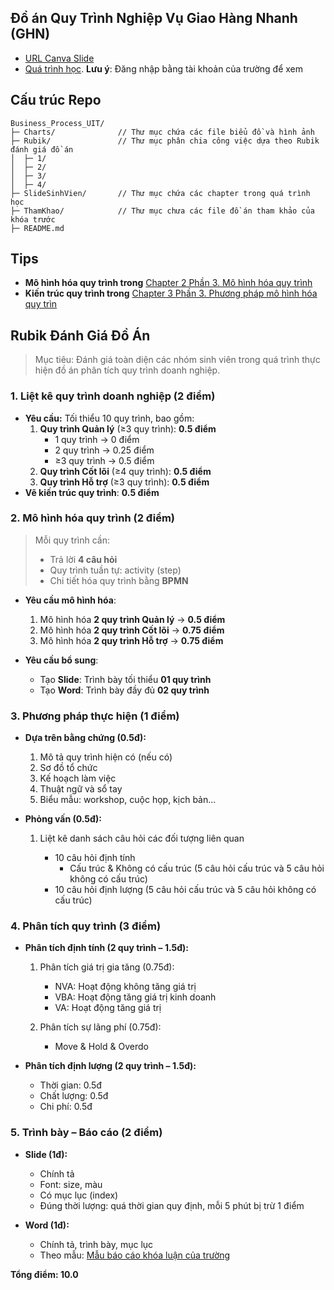 ## Đồ án Quy Trình Nghiệp Vụ Giao Hàng Nhanh (GHN)

-   [URL Canva Slide](https://www.canva.com/design/DAGunlobeBc/jwrlfFHzF5_--SFsUhdltA/edit?utm_content=DAGunlobeBc&utm_campaign=designshare&utm_medium=link2&utm_source=sharebutton)
-   [Quá trình học](https://uithcm.sharepoint.com/:f:/s/msteams_21997b/EjWWcLcXmIRJsomFAtwZ7AYBnUE8VRfEu5Ct2naZ-A5iwA?e=mwRE98). **Lưu ý**: Đăng nhập bằng tài khoản của trường để xem

## Cấu trúc Repo

```text
Business_Process_UIT/
├─ Charts/              // Thư mục chứa các file biểu đồ và hình ảnh
├─ Rubik/               // Thư mục phân chia công việc dựa theo Rubik đánh giá đồ án
│  ├─ 1/
│  ├─ 2/
│  ├─ 3/
│  ├─ 4/
├─ SlideSinhVien/       // Thư mục chứa các chapter trong quá trình học
├─ ThamKhao/            // Thư mục chưa các file đồ án tham khảo của khóa trước
├─ README.md
```

## Tips

-   **Mô hình hóa quy trình trong** [Chapter 2 Phần 3. Mô hình hóa quy trình](./SlideSinhVien/chap02.pdf)
-   **Kiến trúc quy trình trong** [Chapter 3 Phần 3. Phương pháp mô hình hóa quy trìn](./SlideSinhVien/chap03.pdf)

## Rubik Đánh Giá Đồ Án

> Mục tiêu: Đánh giá toàn diện các nhóm sinh viên trong quá trình thực hiện đồ án phân tích quy trình doanh nghiệp.

### 1. Liệt kê quy trình doanh nghiệp (2 điểm)

-   **Yêu cầu:** Tối thiểu 10 quy trình, bao gồm:
    1. **Quy trình Quản lý** (≥3 quy trình): **0.5 điểm**
        - 1 quy trình → 0 điểm
        - 2 quy trình → 0.25 điểm
        - ≥3 quy trình → 0.5 điểm
    2. **Quy trình Cốt lõi** (≥4 quy trình): **0.5 điểm**
    3. **Quy trình Hỗ trợ** (≥3 quy trình): **0.5 điểm**
-   **Vẽ kiến trúc quy trình**: **0.5 điểm**

### 2. Mô hình hóa quy trình (2 điểm)

> Mỗi quy trình cần:
>
> -   Trả lời **4 câu hỏi**
> -   Quy trình tuần tự: activity (step)
> -   Chi tiết hóa quy trình bằng **BPMN**

-   **Yêu cầu mô hình hóa**:

    1. Mô hình hóa **2 quy trình Quản lý** → **0.5 điểm**
    2. Mô hình hóa **2 quy trình Cốt lõi** → **0.75 điểm**
    3. Mô hình hóa **2 quy trình Hỗ trợ** → **0.75 điểm**

-   **Yêu cầu bổ sung**:
    -   Tạo **Slide**: Trình bày tối thiểu **01 quy trình**
    -   Tạo **Word**: Trình bày đầy đủ **02 quy trình**

### 3. Phương pháp thực hiện (1 điểm)

-   **Dựa trên bằng chứng (0.5đ):**

    1.  Mô tả quy trình hiện có (nếu có)
    2.  Sơ đồ tổ chức
    3.  Kế hoạch làm việc
    4.  Thuật ngữ và sổ tay
    5.  Biểu mẫu: workshop, cuộc họp, kịch bản...

-   **Phỏng vấn (0.5đ):**

    1.  Liệt kê danh sách câu hỏi các đối tượng liên quan

        -   10 câu hỏi định tính
            -   Cấu trúc & Không có cấu trúc (5 câu hỏi cấu trúc và 5 câu hỏi không có cấu trúc)
        -   10 câu hỏi định lượng (5 câu hỏi cấu trúc và 5 câu hỏi không có cấu trúc)

### 4. Phân tích quy trình (3 điểm)

-   **Phân tích định tính (2 quy trình – 1.5đ):**

    1.  Phân tích giá trị gia tăng (0.75đ):

        -   NVA: Hoạt động không tăng giá trị
        -   VBA: Hoạt động tăng giá trị kinh doanh
        -   VA: Hoạt động tăng giá trị

    2.  Phân tích sự lãng phí (0.75đ):
        -   Move & Hold & Overdo

-   **Phân tích định lượng (2 quy trình – 1.5đ):**
    -   Thời gian: 0.5đ
    -   Chất lượng: 0.5đ
    -   Chi phí: 0.5đ

### 5. Trình bày – Báo cáo (2 điểm)

-   **Slide (1đ):**

    -   Chính tả
    -   Font: size, màu
    -   Có mục lục (index)
    -   Đúng thời lượng: quá thời gian quy định, mỗi 5 phút bị trừ 1 điểm

-   **Word (1đ):**
    -   Chính tả, trình bày, mục lục
    -   Theo mẫu: [Mẫu báo cáo khóa luận của trường](https://httt.uit.edu.vn/cac-bieu-mau/)

**Tổng điểm: 10.0**
